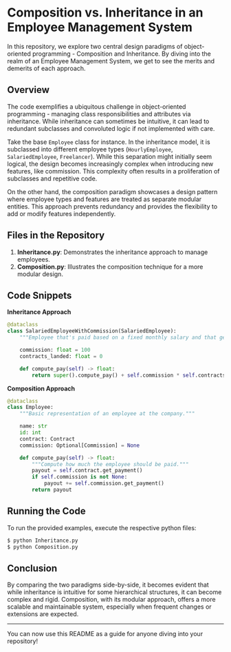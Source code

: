 

# Composition vs. Inheritance in an Employee Management System

In this repository, we explore two central design paradigms of object-oriented programming - Composition and Inheritance. By diving into the realm of an Employee Management System, we get to see the merits and demerits of each approach.

## Overview

The code exemplifies a ubiquitous challenge in object-oriented programming - managing class responsibilities and attributes via inheritance. While inheritance can sometimes be intuitive, it can lead to redundant subclasses and convoluted logic if not implemented with care.

Take the base `Employee` class for instance. In the inheritance model, it is subclassed into different employee types (`HourlyEmployee`, `SalariedEmployee`, `Freelancer`). While this separation might initially seem logical, the design becomes increasingly complex when introducing new features, like commission. This complexity often results in a proliferation of subclasses and repetitive code.

On the other hand, the composition paradigm showcases a design pattern where employee types and features are treated as separate modular entities. This approach prevents redundancy and provides the flexibility to add or modify features independently.

## Files in the Repository

1. **Inheritance.py**: Demonstrates the inheritance approach to manage employees.
2. **Composition.py**: Illustrates the composition technique for a more modular design.

## Code Snippets

**Inheritance Approach**

```python
@dataclass
class SalariedEmployeeWithCommission(SalariedEmployee):
    """Employee that's paid based on a fixed monthly salary and that gets a commission."""

    commission: float = 100
    contracts_landed: float = 0

    def compute_pay(self) -> float:
        return super().compute_pay() + self.commission * self.contracts_landed
```

**Composition Approach**

```python
@dataclass
class Employee:
    """Basic representation of an employee at the company."""

    name: str
    id: int
    contract: Contract
    commission: Optional[Commission] = None

    def compute_pay(self) -> float:
        """Compute how much the employee should be paid."""
        payout = self.contract.get_payment()
        if self.commission is not None:
            payout += self.commission.get_payment()
        return payout
```

## Running the Code

To run the provided examples, execute the respective python files:

```bash
$ python Inheritance.py
$ python Composition.py
```

## Conclusion

By comparing the two paradigms side-by-side, it becomes evident that while inheritance is intuitive for some hierarchical structures, it can become complex and rigid. Composition, with its modular approach, offers a more scalable and maintainable system, especially when frequent changes or extensions are expected.

---

You can now use this README as a guide for anyone diving into your repository!